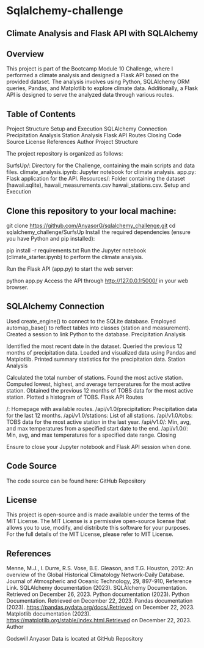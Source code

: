 # Sqlalchemy-challenge

## Climate Analysis and Flask API with SQLAlchemy

## Overview

This project is part of the Bootcamp Module 10 Challenge, where I performed a climate analysis and designed a Flask API based on the provided dataset. The analysis involves using Python, SQLAlchemy ORM queries, Pandas, and Matplotlib to explore climate data. Additionally, a Flask API is designed to serve the analyzed data through various routes.

## Table of Contents

Project Structure
Setup and Execution
SQLAlchemy Connection
Precipitation Analysis
Station Analysis
Flask API Routes
Closing
Code Source
License
References
Author
Project Structure

The project repository is organized as follows:

SurfsUp/: Directory for the Challenge, containing the main scripts and data files.
climate_analysis.ipynb: Jupyter notebook for climate analysis.
app.py: Flask application for the API.
Resources/: Folder containing the dataset (hawaii.sqlite), hawaii_measurements.csv hawaii_stations.csv.
Setup and Execution

## Clone this repository to your local machine:

git clone https://github.com/AnyasorG/sqlalchemy_challenge.git
cd sqlalchemy_challenge/SurfsUp
Install the required dependencies (ensure you have Python and pip installed):

pip install -r requirements.txt
Run the Jupyter notebook (climate_starter.ipynb) to perform the climate analysis.

Run the Flask API (app.py) to start the web server:

python app.py
Access the API through http://127.0.0.1:5000/ in your web browser.

## SQLAlchemy Connection

Used create_engine() to connect to the SQLite database.
Employed automap_base() to reflect tables into classes (station and measurement).
Created a session to link Python to the database.
Precipitation Analysis

Identified the most recent date in the dataset.
Queried the previous 12 months of precipitation data.
Loaded and visualized data using Pandas and Matplotlib.
Printed summary statistics for the precipitation data.
Station Analysis

Calculated the total number of stations.
Found the most active station.
Computed lowest, highest, and average temperatures for the most active station.
Obtained the previous 12 months of TOBS data for the most active station.
Plotted a histogram of TOBS.
Flask API Routes

/: Homepage with available routes.
/api/v1.0/precipitation: Precipitation data for the last 12 months.
/api/v1.0/stations: List of all stations.
/api/v1.0/tobs: TOBS data for the most active station in the last year.
/api/v1.0/<start>: Min, avg, and max temperatures from a specified start date to the end.
/api/v1.0/<start>/<end>: Min, avg, and max temperatures for a specified date range.
Closing

Ensure to close your Jupyter notebook and Flask API session when done.

## Code Source

The code source can be found here: GitHub Repository

## License

This project is open-source and is made available under the terms of the MIT License. The MIT License is a permissive open-source license that allows you to use, modify, and distribute this software for your purposes. For the full details of the MIT License, please refer to MIT License.

## References

Menne, M.J., I. Durre, R.S. Vose, B.E. Gleason, and T.G. Houston, 2012: An overview of the Global Historical Climatology Network-Daily Database. Journal of Atmospheric and Oceanic Technology, 29, 897-910, Reference Link.
SQLAlchemy documentation (2023). SQLAlchemy Documentation. Retrieved on December 26, 2023.
Python documentation (2023). Python Documentation. Retrieved on December 22, 2023.
Pandas documentation (2023). https://pandas.pydata.org/docs/.Retrieved on December 22, 2023.
Matplotlib documentation (2023). https://matplotlib.org/stable/index.html.Retrieved on December 22, 2023.
Author

Godswill Anyasor
Data is located at GitHub Repository
